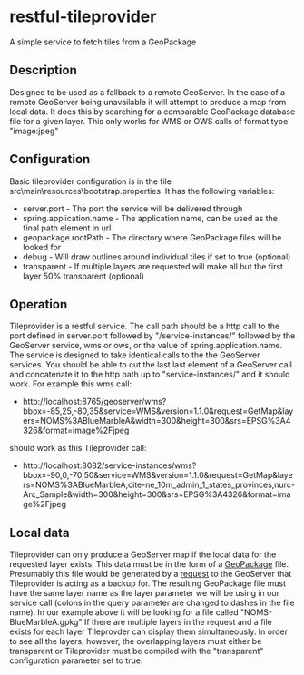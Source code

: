 # restful-tileprovider
A simple service to fetch tiles from a GeoPackage

## Description
Designed to be used as a fallback to a remote GeoServer. In the case of a remote GeoServer being unavailable it will
attempt to produce a map from local data. It does this by searching for a comparable GeoPackage database file for a 
given layer. This only works for WMS or OWS calls of format type "image:jpeg"

## Configuration

Basic tileprovider configuration is in the file src\main\resources\bootstrap.properties. It has the following variables:

* server.port - The port the service will be delivered through
* spring.application.name - The application name, can be used as the final path element in url
* geopackage.rootPath - The directory where GeoPackage files will be looked for
* debug - Will draw outlines around individual tiles if set to true (optional)
* transparent - If multiple layers are requested will make all but the first layer 50% transparent (optional)

## Operation
Tileprovider is a restful service. The call path should be a http call to the port defined in server.port followed by
"/service-instances/" followed by the GeoServer service, wms or ows, or the value of spring.application.name. The
service is designed to take identical calls to the the GeoServer services. You should be able to cut the last last
element of a GeoServer call and concatenate it to the http path up to "service-instances/" and it should work. For
example this wms call:
* http://localhost:8765/geoserver/wms?bbox=-85,25,-80,35&service=WMS&version=1.1.0&request=GetMap&layers=NOMS%3ABlueMarbleA&width=300&height=300&srs=EPSG%3A4326&format=image%2Fjpeg

should work as this Tileprovider call:
* http://localhost:8082/service-instances/wms?bbox=-90,0,-70,50&service=WMS&version=1.1.0&request=GetMap&layers=NOMS%3ABlueMarbleA,cite-ne_10m_admin_1_states_provinces,nurc-Arc_Sample&width=300&height=300&srs=EPSG%3A4326&format=image%2Fjpeg

## Local data
Tileprovider can only produce a GeoServer map if the local data for the requested layer exists. This data must be in the
form of a [GeoPackage](https://www.geopackage.org/) file. Presumably this file would be generated by a
[request](https://docs.geoserver.org/latest/en/user/community/geopkg/output.html) to the GeoServer that Tileprovider is
acting as a backup for. The resulting GeoPackage file must have the same layer name as the layer parameter we will be
using in our service call (colons in the query parameter are changed to dashes in the file name). In our example above
it will be looking for a file called "NOMS-BlueMarbleA.gpkg"
If there are multiple layers in the request and a file exists for each layer Tileprovder can display them
simultaneously. In order to see all the layers, however, the overlapping layers must either be transparent or
Tileprovider must be compiled with the "transparent" configuration parameter set to true.